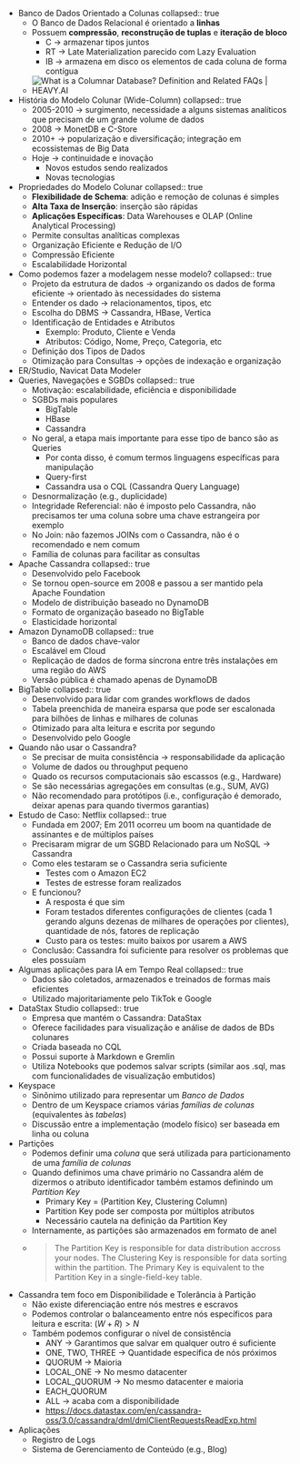 - Banco de Dados Orientado a Colunas
  collapsed:: true
	- O Banco de Dados Relacional é orientado a **linhas**
	- Possuem **compressão**, **reconstrução de tuplas** e **iteração de bloco**
		- C -> armazenar tipos juntos
		- RT -> Late Materialization parecido com Lazy Evaluation
		- IB -> armazena em disco os elementos de cada coluna de forma contígua
	- ![What is a Columnar Database? Definition and Related FAQs | HEAVY.AI](https://assets-global.website-files.com/620d42e86cb8ec4d0839e59d/6230f60beb40de5402e42afd_61c9dc6201b6e4d8debe7976_Columnar-Database-Diagram.png)
- História do Modelo Colunar (Wide-Column)
  collapsed:: true
	- 2005-2010 -> surgimento, necessidade a alguns sistemas analíticos que precisam de um grande volume de dados
	- 2008 -> MonetDB e C-Store
	- 2010+ -> popularização e diversificação; integração em ecossistemas de Big Data
	- Hoje -> continuidade e inovação
		- Novos estudos sendo realizados
		- Novas tecnologias
- Propriedades do Modelo Colunar
  collapsed:: true
	- **Flexibilidade de Schema**: adição e remoção de colunas é simples
	- **Alta Taxa de Inserção**: inserção são rápidas
	- **Aplicações Específicas**: Data Warehouses e OLAP (Online Analytical Processing)
	- Permite consultas analíticas complexas
	- Organização Eficiente e Redução de I/O
	- Compressão Eficiente
	- Escalabilidade Horizontal
- Como podemos fazer a modelagem nesse modelo?
  collapsed:: true
	- Projeto da estrutura de dados -> organizando os dados de forma eficiente -> orientado às necessidades do sistema
	- Entender os dado -> relacionamentos, tipos, etc
	- Escolha do DBMS -> Cassandra, HBase, Vertica
	- Identificação de Entidades e Atributos
		- Exemplo: Produto, Cliente e Venda
		- Atributos: Código, Nome, Preço, Categoria, etc
	- Definição dos Tipos de Dados
	- Otimização para Consultas -> opções de indexação e organização
- ER/Studio, Navicat Data Modeler
- Queries, Navegações e SGBDs
  collapsed:: true
	- Motivação: escalabilidade, eficiência e disponibilidade
	- SGBDs mais populares
		- BigTable
		- HBase
		- Cassandra
	- No geral, a etapa mais importante para esse tipo de banco são as Queries
		- Por conta disso, é comum termos linguagens específicas para manipulação
		- Query-first
		- Cassandra usa o CQL (Cassandra Query Language)
	- Desnormalização (e.g., duplicidade)
	- Integridade Referencial: não é imposto pelo Cassandra, não precisamos ter uma coluna sobre uma chave estrangeira por exemplo
	- No Join: não fazemos JOINs com o Cassandra, não é o recomendado e nem comum
	- Família de colunas para facilitar as consultas
- Apache Cassandra
  collapsed:: true
	- Desenvolvido pelo Facebook
	- Se tornou open-source em 2008 e passou a ser mantido pela Apache Foundation
	- Modelo de distribuição baseado no DynamoDB
	- Formato de organização baseado no BigTable
	- Elasticidade horizontal
- Amazon DynamoDB
  collapsed:: true
	- Banco de dados chave-valor
	- Escalável em Cloud
	- Replicação de dados de forma síncrona entre três instalações em uma região do AWS
	- Versão pública é chamado apenas de DynamoDB
- BigTable
  collapsed:: true
	- Desenvolvido para lidar com grandes workflows de dados
	- Tabela preenchida de maneira esparsa que pode ser escalonada para bilhões de linhas e milhares de colunas
	- Otimizado para alta leitura e escrita por segundo
	- Desenvolvido pelo Google
- Quando não usar o Cassandra?
	- Se precisar de muita consistência -> responsabilidade da aplicação
	- Volume de dados ou throughput pequeno
	- Quado os recursos computacionais são escassos (e.g., Hardware)
	- Se são necessárias agregações em consultas (e.g., SUM, AVG)
	- Não recomendado para protótipos (i.e., configuração é demorado, deixar apenas para quando tivermos garantias)
- Estudo de Caso: Netflix
  collapsed:: true
	- Fundada em 2007; Em 2011 ocorreu um boom na quantidade de assinantes e de múltiplos países
	- Precisaram migrar de um SGBD Relacionado para um NoSQL -> Cassandra
	- Como eles testaram se o Cassandra seria suficiente
		- Testes com o Amazon EC2
		- Testes de estresse foram realizados
	- E funcionou?
		- A resposta é que sim
		- Foram testados diferentes configurações de clientes (cada 1 gerando alguns dezenas de milhares de operações por clientes), quantidade de nós, fatores de replicação
		- Custo para os testes: muito baixos por usarem a AWS
	- Conclusão: Cassandra foi suficiente para resolver os problemas que eles possuíam
- Algumas aplicações para IA em Tempo Real
  collapsed:: true
	- Dados são coletados, armazenados e treinados de formas mais eficientes
	- Utilizado majoritariamente pelo TikTok e Google
- DataStax Studio
  collapsed:: true
	- Empresa que mantém o Cassandra: DataStax
	- Oferece facilidades para visualização e análise de dados de BDs colunares
	- Criada baseada no CQL
	- Possui suporte à Markdown e Gremlin
	- Utiliza Notebooks que podemos salvar scripts (similar aos .sql, mas com funcionalidades de visualização embutidos)
- Keyspace
	- Sinônimo utilizado para representar um *Banco de Dados*
	- Dentro de um Keyspace criamos várias *famílias de colunas* (equivalentes às *tabelas*)
	- Discussão entre a implementação (modelo físico) ser baseada em linha ou coluna
- Partições
	- Podemos definir uma *coluna* que será utilizada para particionamento de uma *família de colunas*
	- Quando definimos uma chave primário no Cassandra além de dizermos o atributo identificador também estamos definindo um *Partition Key*
		- Primary Key = (Partition Key, Clustering Column)
		- Partition Key pode ser composta por múltiplos atributos
		- Necessário cautela na definição da Partition Key
	- Internamente, as partições são armazenados em formato de anel
	- > The Partition Key is responsible for data distribution accross your nodes. The Clustering Key is responsible for data sorting within the partition. The Primary Key is equivalent to the Partition Key in a single-field-key table.
- Cassandra tem foco em Disponibilidade e Tolerância à Partição
	- Não existe diferenciação entre nós mestres e escravos
	- Podemos controlar o balanceamento entre nós específicos para leitura e escrita: $(W + R) > N$
	- Também podemos configurar o nível de consistência
		- ANY -> Garantimos que salvar em qualquer outro é suficiente
		- ONE, TWO, THREE -> Quantidade específica de nós próximos
		- QUORUM -> Maioria
		- LOCAL_ONE -> No mesmo datacenter
		- LOCAL_QUORUM -> No mesmo datacenter e maioria
		- EACH_QUORUM
		- ALL -> acaba com a disponibilidade
		- https://docs.datastax.com/en/cassandra-oss/3.0/cassandra/dml/dmlClientRequestsReadExp.html
- Aplicações
	- Registro de Logs
	- Sistema de Gerenciamento de Conteúdo (e.g., Blog)